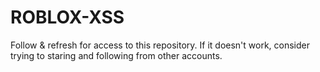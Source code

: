 # ROBLOX-XSS
Follow & refresh for access to this repository.
If it doesn't work, consider trying to staring and following from other accounts.
